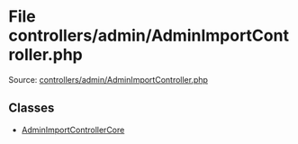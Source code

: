 File controllers/admin/AdminImportController.php
=========

Source: [controllers/admin/AdminImportController.php](https://github.com/PrestaShop/PrestaShop/blob/1.5.0.9/controllers/admin/AdminImportController.php)


Classes
-------

* [AdminImportControllerCore](class.AdminImportControllerCore.md)

